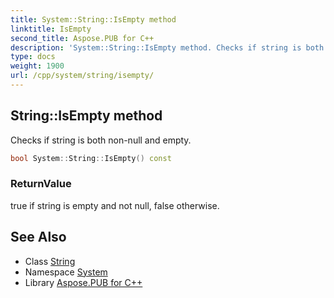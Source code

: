 ```yaml
---
title: System::String::IsEmpty method
linktitle: IsEmpty
second_title: Aspose.PUB for C++
description: 'System::String::IsEmpty method. Checks if string is both non-null and empty in C++.'
type: docs
weight: 1900
url: /cpp/system/string/isempty/
---
```

## String::IsEmpty method


Checks if string is both non-null and empty.

```cpp
bool System::String::IsEmpty() const
```


### ReturnValue

true if string is empty and not null, false otherwise.

## See Also

* Class [String](../)
* Namespace [System](../../)
* Library [Aspose.PUB for C++](../../../)
